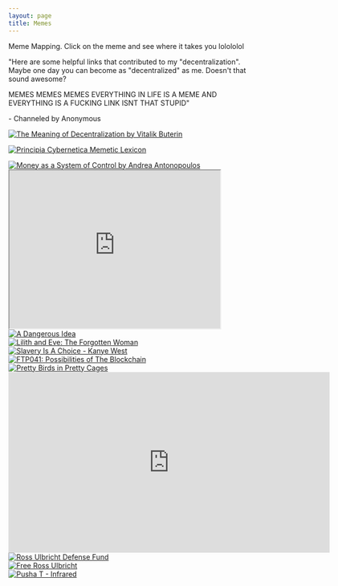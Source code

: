 ```yaml
---
layout: page
title: Memes
---
```

<p>
Meme Mapping. Click on the meme and see where it takes you lolololol
</p>
<p>"Here are some helpful links that contributed to my "decentralization". Maybe one day you can become as "decentralized" as me. Doesn't that sound awesome?</p>
<p> MEMES MEMES MEMES EVERYTHING IN LIFE IS A MEME AND EVERYTHING IS A FUCKING LINK ISNT THAT STUPID"</p>
<p>- Channeled by Anonymous</p>
<p>
<a href="https://medium.com/@VitalikButerin/the-meaning-of-decentralization-a0c92b76a274">
  <img src="images/vitalikmeme.jpg" alt="The Meaning of Decentralization by Vitalik Buterin">
</a>
</p>
<p>
  <a href="http://pespmc1.vub.ac.be/MEMLEX.html">
  <img src="images/memeticlexicon.jpg" alt="Principia Cybernetica Memetic Lexicon">
  </a>
</p>

<a href="https://www.youtube.com/watch?v=AsbAGMPpZ6g">
  <img src="images/systemcontrol.jpg" alt="Money as a System of Control by Andrea Antonopoulos">
  </a>
<br>
<iframe width="420" height="315"
src="https://www.youtube.com/embed/2L9RZYguI0Q">
</iframe>
  <br>
<a href="https://www.youtube.com/watch?v=2L9RZYguI0Q">
  <img src="images/no3pv.jpg" alt="A Dangerous Idea">
  </a>
<br>
<a href="https://anaiyasophia.com/articles/lilith-and-eve-the-forgotten-woman">
  <img src="images/lilith.jpg" alt="Lilith and Eve: The Forgotten Woman">
  </a>
  <br>
  <a href="http://www.youtube.com/watch?v=lWJBWU7asEg">
  <img src="/images/kanye.gif" alt="Slavery Is A Choice - Kanye West">
   </a>

  <br>
    
  <a href="https://futurethinkers.org/blockchain-possibilities/">
  <img src="/images/futurethinkers.jpg" alt="FTP041: Possibilities of The Blockchain">
    </a>
   <br>
     <a href="https://medium.com/@NSallakAnderson/pretty-birds-in-pretty-cages-could-the-nuclear-family-be-the-reason-were-all-miserable-46126d573263/">
  <img src="/images/birdcage.jpg" alt="Pretty Birds in Pretty Cages">
    </a>
<br>
<iframe id="ytplayer" type="text/html" width="640" height="360"
  src="https://www.youtube.com/embed/w8HdOHrc3OQ"
  frameborder="0"></iframe>
<br>
<a href="http://freeross.org">
<img src="/images/rossulbricht.jpg" alt="Ross Ulbricht Defense Fund">
 </a>
<br>
<a href="https://www.youtube.com/watch?v=3R8OpdBVfU0">
<img src="/images/freeross.jpg" alt="Free Ross Ulbricht">
</a>
<br>
<a href="https://www.youtube.com/watch?v=Ytzc6ehAvOM">
<img src="/images/pushat.jpg" alt="Pusha T - Infrared">
</a>
